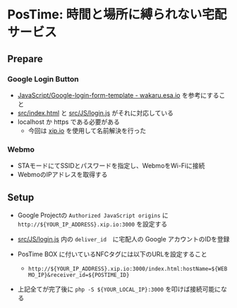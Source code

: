 # PosTime: 時間と場所に縛られない宅配サービス



## Prepare

### Google Login Button

- [JavaScript/Google-login-form-template - wakaru.esa.io](https://esa-pages.io/p/sharing/7825/posts/24/ee407099bc9c4a2742fa.html) を参考にすること
- [src/index.html](src/index.html) と [src/JS/login.js](src/JS/login.js) がそれに対応している
- localhost か https である必要がある
  - 今回は [xip.io](http://xip.io) を使用して名前解決を行った



### Webmo

- STAモードにてSSIDとパスワードを指定し、WebmoをWi-Fiに接続
- WebmoのIPアドレスを取得する





## Setup

- Google Projectの `Authorized JavaScript origins` に `http://${YOUR_IP_ADDRESS}.xip.io:3000` を設定する
- [src/JS/login.js](src/JS/login.js) 内の `deliver_id`　に宅配人の Google アカウントのIDを登録
- PosTime BOX に付いているNFCタグには以下のURLを設定すること
  - `http://${YOUR_IP_ADDRESS}.xip.io:3000/index.html:hostName=${WEBMO_IP}&receiver_id=${POSTIME_ID}`



- 上記全てが完了後に `php -S ${YOUR_LOCAL_IP}:3000` を叩けば接続可能になる